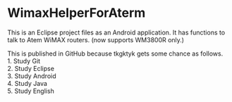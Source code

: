 WimaxHelperForAterm
===================
This is an Eclipse project files as an Android application.
It has functions to talk to Atem WiMAX routers. (now supports WM3800R only.)

This is published in GitHub because tkgktyk gets some chance as follows.<br>
	1. Study Git<br>
	2. Study Eclipse<br>
	3. Study Android<br>
	4. Study Java<br>
	5. Study English<br>
